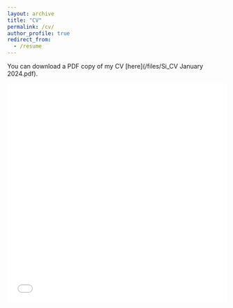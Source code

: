 ```yaml
---
layout: archive
title: "CV"
permalink: /cv/
author_profile: true
redirect_from:
  - /resume
---
```


You can download a PDF copy of my CV [here](/files/Si_CV January 2024.pdf).

<iframe src="/files/Si_CV January 2024.pdf" width="100%" height="500" frameborder="no" border="0" marginwidth="0" marginheight="0"></iframe>
